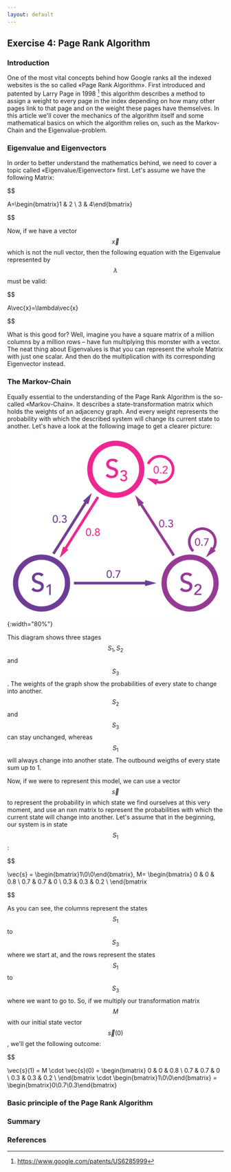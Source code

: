 ```yaml
---
layout: default
---
```


## Exercise 4: Page Rank Algorithm

### Introduction
One of the most vital concepts behind how Google ranks all the indexed websites is the so called «Page Rank Algorithm». 
First introduced and patented by Larry Page in 1998 [^1] this algorithm describes a method to assign a weight to every
page in the index depending on how many other pages link to that page and on the weight these pages have themselves.
In this article we'll cover the mechanics of the algorithm itself and some mathematical basics on which the algorithm relies on, such as the Markov-Chain and the Eigenvalue-problem.

### Eigenvalue and Eigenvectors
In order to better understand the mathematics behind, we need to cover a topic called «Eigenvalue/Eigenvector» first. 
Let's assume we have the following Matrix:

$$ 

A=\begin{bmatrix}1 & 2 \\ 3 & 4\end{bmatrix}

$$

Now, if we have a vector $$\vec{x}$$ which is not the null vector, then the following equation with the Eigenvalue 
represented by $$\lambda$$ must be valid:
  
$$

A\vec{x}=\lambda\vec{x}

$$

What is this good for? Well, imagine you have a square matrix of a million columns by a million rows – have fun 
multiplying this monster with a vector. The neat thing about Eigenvalues is that you can represent the whole Matrix with
just one scalar. And then do the multiplication with its corresponding Eigenvector instead. 

### The Markov-Chain
Equally essential to the understanding of the Page Rank Algorithm is the so-called «Markov-Chain». It describes a 
state-transformation matrix which holds the weights of an adjacency graph. And every weight represents the probability
with which the described system will change its current state to another. Let's have a look at the following image to
get a clearer picture:

![State Changes](images/ex4_state_changes.png "State diagram"){:width="80%"}

This diagram shows three stages $$ S_{1}, S_{2} $$ and $$ S_{3} $$. The weights of the graph show the probabilities of
every state to change into another. $$S_{2} $$ and $$S_{3}$$ can stay unchanged, whereas $$S_{1}$$ will always change
into another state. The outbound weigths of every state sum up to 1.

Now, if we were to represent this model, we can use a vector $$\vec{s}$$ to represent the probability in which state we
find ourselves at this very moment, and use an nxn matrix to represent the probabilities with which the current state 
will change into another. Let's assume that in the beginning, our system is in state $$S_{1}$$:

$$

\vec{s} = \begin{bmatrix}1\\0\\0\end{bmatrix}, M=
\begin{bmatrix}
    0   & 0   & 0.8 \\ 
    0.7 & 0.7 & 0   \\
    0.3 & 0.3 & 0.2 \\
\end{bmatrix

$$

As you can see, the columns represent the states $$S_{1}$$ to $$S_{3}$$ where we start at, and the rows represent the
states $$S_{1}$$ to $$S_{3}$$ where we want to go to. So, if we multiply our transformation matrix $$M$$ with our
initial state vector $$\vec{s}(0)$$, we'll get the following outcome:

$$

\vec{s}(1) = M \cdot \vec{s}(0) = \begin{bmatrix}
                                      0   & 0   & 0.8 \\ 
                                      0.7 & 0.7 & 0   \\
                                      0.3 & 0.3 & 0.2 \\
                                  \end{bmatrix \cdot \begin{bmatrix}1\\0\\0\end{bmatrix} = 
                                  \begin{bmatrix}0\\0.7\\0.3\end{bmatrix}

### Basic principle of the Page Rank Algorithm

### Summary


### References
[^1]: https://www.google.com/patents/US6285999


<script type="text/javascript" async
  src="https://cdn.mathjax.org/mathjax/latest/MathJax.js?config=TeX-MML-AM_CHTML">
</script>